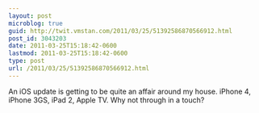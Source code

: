 ```yaml
---
layout: post
microblog: true
guid: http://twit.vmstan.com/2011/03/25/51392586870566912.html
post_id: 3043203
date: 2011-03-25T15:18:42-0600
lastmod: 2011-03-25T15:18:42-0600
type: post
url: /2011/03/25/51392586870566912.html
---
```

An iOS update is getting to be quite an affair around my house. iPhone 4, iPhone 3GS, iPad 2, Apple TV. Why not through in a touch?
